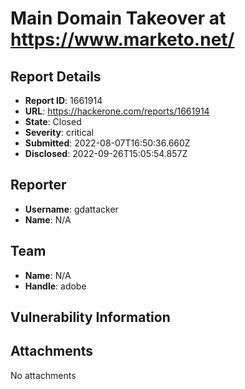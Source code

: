 # Main Domain Takeover at  https://www.marketo.net/

## Report Details
- **Report ID**: 1661914
- **URL**: https://hackerone.com/reports/1661914
- **State**: Closed
- **Severity**: critical
- **Submitted**: 2022-08-07T16:50:36.660Z
- **Disclosed**: 2022-09-26T15:05:54.857Z

## Reporter
- **Username**: gdattacker
- **Name**: N/A

## Team
- **Name**: N/A
- **Handle**: adobe

## Vulnerability Information


## Attachments
No attachments
